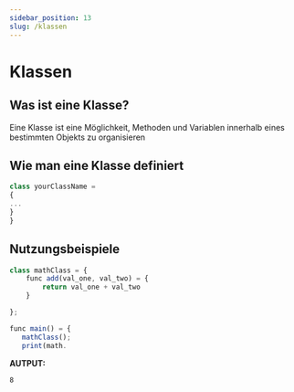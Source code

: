 ```yaml
---
sidebar_position: 13
slug: /klassen
---
```


# Klassen

## Was ist eine Klasse?
Eine Klasse ist eine Möglichkeit, Methoden und Variablen innerhalb eines bestimmten Objekts zu organisieren

## Wie man eine Klasse definiert

```jsx
class yourClassName = 
{
...
}
}
```

## Nutzungsbeispiele

```jsx
class mathClass = {
    func add(val_one, val_two) = {
        return val_one + val_two
    }

};

func main() = {
   mathClass();
   print(math.
```

**AUTPUT:**

```
8
```